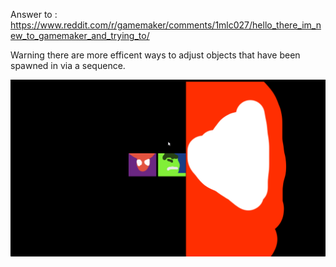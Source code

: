 Answer to : https://www.reddit.com/r/gamemaker/comments/1mlc027/hello_there_im_new_to_gamemaker_and_trying_to/

Warning there are more efficent ways to adjust objects that have been spawned in via a sequence.

![Alt Text](Runner_DAdp5iNghA.gif)
